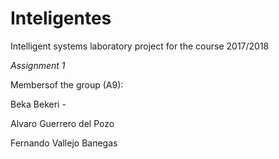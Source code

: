 # Inteligentes

Intelligent systems laboratory project for the course 2017/2018

*Assignment 1*


Membersof the group (A9):

  Beka Bekeri -

  Alvaro Guerrero del Pozo
  
  Fernando Vallejo Banegas

